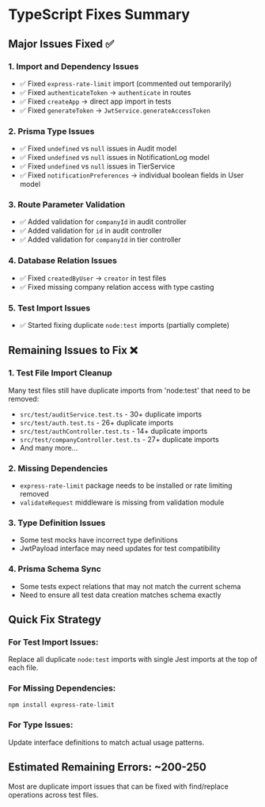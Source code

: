 # TypeScript Fixes Summary

## Major Issues Fixed ✅

### 1. Import and Dependency Issues
- ✅ Fixed `express-rate-limit` import (commented out temporarily)
- ✅ Fixed `authenticateToken` → `authenticate` in routes
- ✅ Fixed `createApp` → direct app import in tests
- ✅ Fixed `generateToken` → `JwtService.generateAccessToken`

### 2. Prisma Type Issues
- ✅ Fixed `undefined` vs `null` issues in Audit model
- ✅ Fixed `undefined` vs `null` issues in NotificationLog model  
- ✅ Fixed `undefined` vs `null` issues in TierService
- ✅ Fixed `notificationPreferences` → individual boolean fields in User model

### 3. Route Parameter Validation
- ✅ Added validation for `companyId` in audit controller
- ✅ Added validation for `id` in audit controller
- ✅ Added validation for `companyId` in tier controller

### 4. Database Relation Issues
- ✅ Fixed `createdByUser` → `creator` in test files
- ✅ Fixed missing company relation access with type casting

### 5. Test Import Issues
- ✅ Started fixing duplicate `node:test` imports (partially complete)

## Remaining Issues to Fix ❌

### 1. Test File Import Cleanup
Many test files still have duplicate imports from 'node:test' that need to be removed:
- `src/test/auditService.test.ts` - 30+ duplicate imports
- `src/test/auth.test.ts` - 26+ duplicate imports  
- `src/test/authController.test.ts` - 14+ duplicate imports
- `src/test/companyController.test.ts` - 27+ duplicate imports
- And many more...

### 2. Missing Dependencies
- `express-rate-limit` package needs to be installed or rate limiting removed
- `validateRequest` middleware is missing from validation module

### 3. Type Definition Issues
- Some test mocks have incorrect type definitions
- JwtPayload interface may need updates for test compatibility

### 4. Prisma Schema Sync
- Some tests expect relations that may not match the current schema
- Need to ensure all test data creation matches schema exactly

## Quick Fix Strategy

### For Test Import Issues:
Replace all duplicate `node:test` imports with single Jest imports at the top of each file.

### For Missing Dependencies:
```bash
npm install express-rate-limit
```

### For Type Issues:
Update interface definitions to match actual usage patterns.

## Estimated Remaining Errors: ~200-250

Most are duplicate import issues that can be fixed with find/replace operations across test files.